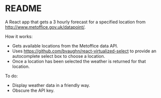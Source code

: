 # README

A React app that gets a 3 hourly forecast for a specified location from http://www.metoffice.gov.uk/datapoint/.

How it works:
- Gets available locations from the Metoffice data API.
- Uses https://github.com/bvaughn/react-virtualized-select to provide an autocomplete select box to choose a location.
- Once a location has been selected the weather is returned for that location.

To do:
- Display weather data in a friendly way.
- Obscure the API key.